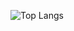 ![Top Langs](https://github-readme-stats.vercel.app/api/top-langs/?username=24paketik&hide=javascript,css,scss,html&theme=tokyonight)
